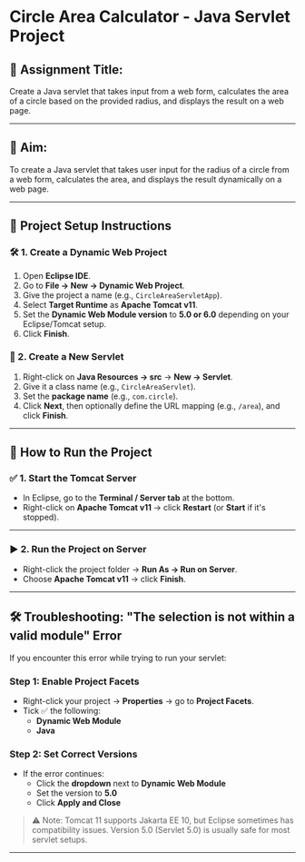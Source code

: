 # Circle Area Calculator - Java Servlet Project

## 📌 Assignment Title:
Create a Java servlet that takes input from a web form, calculates the area of a circle based on the provided radius, and displays the result on a web page.

---

## 🎯 Aim:
To create a Java servlet that takes user input for the radius of a circle from a web form, calculates the area, and displays the result dynamically on a web page.

---

## 🧱 Project Setup Instructions

### 🛠️ 1. Create a Dynamic Web Project
1. Open **Eclipse IDE**.
2. Go to **File → New → Dynamic Web Project**.
3. Give the project a name (e.g., `CircleAreaServletApp`).
4. Select **Target Runtime** as **Apache Tomcat v11**.
5. Set the **Dynamic Web Module version** to **5.0 or 6.0** depending on your Eclipse/Tomcat setup.
6. Click **Finish**.

### 📝 2. Create a New Servlet
1. Right-click on **Java Resources → src** → **New → Servlet**.
2. Give it a class name (e.g., `CircleAreaServlet`).
3. Set the **package name** (e.g., `com.circle`).
4. Click **Next**, then optionally define the URL mapping (e.g., `/area`), and click **Finish**.

---

## 🚀 How to Run the Project

### ✅ 1. Start the Tomcat Server
- In Eclipse, go to the **Terminal / Server tab** at the bottom.
- Right-click on **Apache Tomcat v11** → click **Restart** (or **Start** if it's stopped).

---

### ▶️ 2. Run the Project on Server
- Right-click the project folder → **Run As → Run on Server**.
- Choose **Apache Tomcat v11** → click **Finish**.

---

## 🛠️ Troubleshooting: "The selection is not within a valid module" Error

If you encounter this error while trying to run your servlet:

### Step 1: Enable Project Facets
- Right-click your project → **Properties** → go to **Project Facets**.
- Tick ✅ the following:
  - **Dynamic Web Module**
  - **Java**

### Step 2: Set Correct Versions
- If the error continues:
  - Click the **dropdown** next to **Dynamic Web Module**
  - Set the version to **5.0**
  - Click **Apply and Close**

> ⚠️ Note: Tomcat 11 supports Jakarta EE 10, but Eclipse sometimes has compatibility issues. Version 5.0 (Servlet 5.0) is usually safe for most servlet setups.

---

